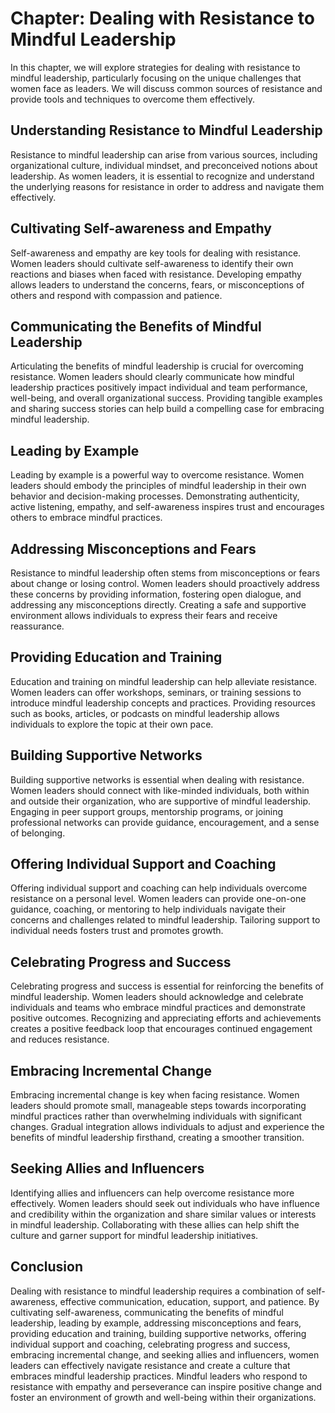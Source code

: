 Chapter: Dealing with Resistance to Mindful Leadership
======================================================

In this chapter, we will explore strategies for dealing with resistance to mindful leadership, particularly focusing on the unique challenges that women face as leaders. We will discuss common sources of resistance and provide tools and techniques to overcome them effectively.

Understanding Resistance to Mindful Leadership
----------------------------------------------

Resistance to mindful leadership can arise from various sources, including organizational culture, individual mindset, and preconceived notions about leadership. As women leaders, it is essential to recognize and understand the underlying reasons for resistance in order to address and navigate them effectively.

Cultivating Self-awareness and Empathy
--------------------------------------

Self-awareness and empathy are key tools for dealing with resistance. Women leaders should cultivate self-awareness to identify their own reactions and biases when faced with resistance. Developing empathy allows leaders to understand the concerns, fears, or misconceptions of others and respond with compassion and patience.

Communicating the Benefits of Mindful Leadership
------------------------------------------------

Articulating the benefits of mindful leadership is crucial for overcoming resistance. Women leaders should clearly communicate how mindful leadership practices positively impact individual and team performance, well-being, and overall organizational success. Providing tangible examples and sharing success stories can help build a compelling case for embracing mindful leadership.

Leading by Example
------------------

Leading by example is a powerful way to overcome resistance. Women leaders should embody the principles of mindful leadership in their own behavior and decision-making processes. Demonstrating authenticity, active listening, empathy, and self-awareness inspires trust and encourages others to embrace mindful practices.

Addressing Misconceptions and Fears
-----------------------------------

Resistance to mindful leadership often stems from misconceptions or fears about change or losing control. Women leaders should proactively address these concerns by providing information, fostering open dialogue, and addressing any misconceptions directly. Creating a safe and supportive environment allows individuals to express their fears and receive reassurance.

Providing Education and Training
--------------------------------

Education and training on mindful leadership can help alleviate resistance. Women leaders can offer workshops, seminars, or training sessions to introduce mindful leadership concepts and practices. Providing resources such as books, articles, or podcasts on mindful leadership allows individuals to explore the topic at their own pace.

Building Supportive Networks
----------------------------

Building supportive networks is essential when dealing with resistance. Women leaders should connect with like-minded individuals, both within and outside their organization, who are supportive of mindful leadership. Engaging in peer support groups, mentorship programs, or joining professional networks can provide guidance, encouragement, and a sense of belonging.

Offering Individual Support and Coaching
----------------------------------------

Offering individual support and coaching can help individuals overcome resistance on a personal level. Women leaders can provide one-on-one guidance, coaching, or mentoring to help individuals navigate their concerns and challenges related to mindful leadership. Tailoring support to individual needs fosters trust and promotes growth.

Celebrating Progress and Success
--------------------------------

Celebrating progress and success is essential for reinforcing the benefits of mindful leadership. Women leaders should acknowledge and celebrate individuals and teams who embrace mindful practices and demonstrate positive outcomes. Recognizing and appreciating efforts and achievements creates a positive feedback loop that encourages continued engagement and reduces resistance.

Embracing Incremental Change
----------------------------

Embracing incremental change is key when facing resistance. Women leaders should promote small, manageable steps towards incorporating mindful practices rather than overwhelming individuals with significant changes. Gradual integration allows individuals to adjust and experience the benefits of mindful leadership firsthand, creating a smoother transition.

Seeking Allies and Influencers
------------------------------

Identifying allies and influencers can help overcome resistance more effectively. Women leaders should seek out individuals who have influence and credibility within the organization and share similar values or interests in mindful leadership. Collaborating with these allies can help shift the culture and garner support for mindful leadership initiatives.

Conclusion
----------

Dealing with resistance to mindful leadership requires a combination of self-awareness, effective communication, education, support, and patience. By cultivating self-awareness, communicating the benefits of mindful leadership, leading by example, addressing misconceptions and fears, providing education and training, building supportive networks, offering individual support and coaching, celebrating progress and success, embracing incremental change, and seeking allies and influencers, women leaders can effectively navigate resistance and create a culture that embraces mindful leadership practices. Mindful leaders who respond to resistance with empathy and perseverance can inspire positive change and foster an environment of growth and well-being within their organizations.
